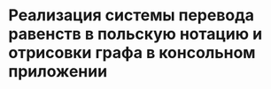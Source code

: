 # Реализация системы перевода равенств в польскую нотацию и отрисовки графа в консольном приложении
